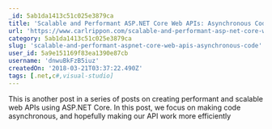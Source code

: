 ```yaml
---
_id: 5ab1da1413c51c025e3879ca
title: 'Scalable and Performant ASP.NET Core Web APIs: Asynchronous Code'
url: 'https://www.carlrippon.com/scalable-and-performant-asp-net-core-web-apis-asynchronous-operations/'
category: 5ab1da1413c51c025e3879ca
slug: 'scalable-and-performant-aspnet-core-web-apis-asynchronous-code'
user_id: 5a9e151169f83ea1390e87cb
username: 'dnwuBkFzB5iuz'
createdOn: '2018-03-21T03:37:22.490Z'
tags: [.net,c#,visual-studio]
---
```


This is another post in a series of posts on creating performant and scalable web APIs using ASP.NET Core. In this post, we focus on making code asynchronous, and hopefully making our API work more efficiently
